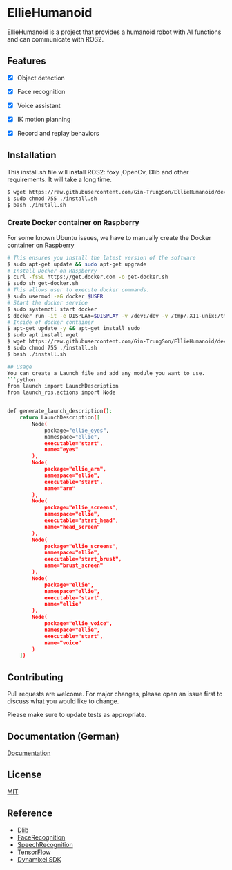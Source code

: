 # EllieHumanoid

EllieHumanoid is a project that provides a humanoid robot with AI functions and can communicate with ROS2.

## Features

- [x] Object detection 

- [x] Face recognition
- [x] Voice assistant
- [x] IK motion planning
- [x] Record and replay behaviors

## Installation

This install.sh file will install ROS2: foxy ,OpenCv, Dlib and other requirements. It will take a long time.

```bash
$ wget https://raw.githubusercontent.com/Gin-TrungSon/EllieHumanoid/devel/install.sh
$ sudo chmod 755 ./install.sh
$ bash ./install.sh
```
### Create Docker container on Raspberry
For some known Ubuntu issues, we have to manually create the Docker container on Raspberry
```bash
# This ensures you install the latest version of the software
$ sudo apt-get update && sudo apt-get upgrade
# Install Docker on Raspberry
$ curl -fsSL https://get.docker.com -o get-docker.sh
$ sudo sh get-docker.sh
# This allows user to execute docker commands.
$ sudo usermod -aG docker $USER
# Start the docker service
$ sudo systemctl start docker 
$ docker run -it -e DISPLAY=$DISPLAY -v /dev:/dev -v /tmp/.X11-unix:/tmp/.X11-unix:rw -e QT_X11_NO_MITSHM=1 --privileged --name ellie_container ubuntu:20.04
# Inside of docker container
$ apt-get update -y && apt-get install sudo
$ sudo apt install wget
$ wget https://raw.githubusercontent.com/Gin-TrungSon/EllieHumanoid/devel/install.sh
$ sudo chmod 755 ./install.sh
$ bash ./install.sh

## Usage
You can create a Launch file and add any module you want to use.
```python
from launch import LaunchDescription
from launch_ros.actions import Node


def generate_launch_description():
    return LaunchDescription([
        Node(
            package="ellie_eyes",
            namespace="ellie",
            executable="start",
            name="eyes"
        ),
        Node(
            package="ellie_arm",
            namespace="ellie",
            executable="start",
            name="arm"
        ),
        Node(
            package="ellie_screens",
            namespace="ellie",
            executable="start_head",
            name="head_screen"
        ),
        Node(
            package="ellie_screens",
            namespace="ellie",
            executable="start_brust",
            name="brust_screen"
        ),
        Node(
            package="ellie",
            namespace="ellie",
            executable="start",
            name="ellie"
        ),
        Node(
            package="ellie_voice",
            namespace="ellie",
            executable="start",
            name="voice"
        )
    ])

```

## Contributing
Pull requests are welcome. For major changes, please open an issue first to discuss what you would like to change.

Please make sure to update tests as appropriate.

## Documentation (German)
[Documentation](https://github.com/Gin-TrungSon/EllieHumanoid/blob/devel/Documentation.docx)
## License
[MIT](https://choosealicense.com/licenses/mit/)

## Reference
- [Dlib](https://github.com/davisking/dlib)
- [FaceRecognition](https://github.com/ageitgey/face_recognition)
- [SpeechRecognition](/https://github.com/Uberi/speech_recognition)
- [TensorFlow](https://www.tensorflow.org/lite/guide)
- [Dynamixel SDK](https://github.com/ROBOTIS-GIT/DynamixelSDK)
